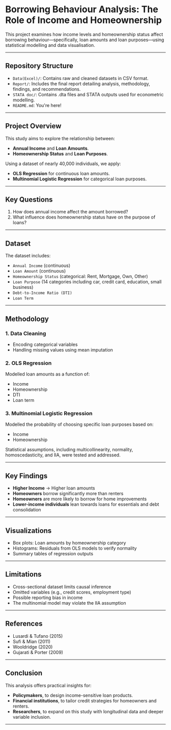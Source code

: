 #  Borrowing Behaviour Analysis: The Role of Income and Homeownership

This project examines how income levels and homeownership status affect borrowing behaviour—specifically, loan amounts and loan purposes—using statistical modelling and data visualisation.

---

##  Repository Structure

- `Data(Excel)/`: Contains raw and cleaned datasets in CSV format.
- `Report/`: Includes the final report detailing analysis, methodology, findings, and recommendations.
- `STATA doc/`: Contains .dta files and STATA outputs used for econometric modelling.
- `README.md`: You're here!

---

##  Project Overview

This study aims to explore the relationship between:
- **Annual Income** and **Loan Amounts**.
- **Homeownership Status** and **Loan Purposes**.

Using a dataset of nearly 40,000 individuals, we apply:
- **OLS Regression** for continuous loan amounts.
- **Multinomial Logistic Regression** for categorical loan purposes.

---

##  Key Questions

1. How does annual income affect the amount borrowed?
2. What influence does homeownership status have on the purpose of loans?

---

## Dataset

The dataset includes:
- `Annual Income` (continuous)
- `Loan Amount` (continuous)
- `Homeownership Status` (categorical: Rent, Mortgage, Own, Other)
- `Loan Purpose` (14 categories including car, credit card, education, small business)
- `Debt-to-Income Ratio (DTI)`
- `Loan Term`

---

##  Methodology

### 1. **Data Cleaning**
- Encoding categorical variables
- Handling missing values using mean imputation

### 2. **OLS Regression**
Modelled loan amounts as a function of:
- Income  
- Homeownership  
- DTI  
- Loan term

### 3. **Multinomial Logistic Regression**
Modelled the probability of choosing specific loan purposes based on:
- Income  
- Homeownership  

Statistical assumptions, including multicollinearity, normality, homoscedasticity, and IIA, were tested and addressed.

---

##  Key Findings

- **Higher Income** → Higher loan amounts
- **Homeowners** borrow significantly more than renters
- **Homeowners** are more likely to borrow for home improvements
- **Lower-income individuals** lean towards loans for essentials and debt consolidation

---

##  Visualizations

- Box plots: Loan amounts by homeownership category
- Histograms: Residuals from OLS models to verify normality
- Summary tables of regression outputs

---

##  Limitations

- Cross-sectional dataset limits causal inference
- Omitted variables (e.g., credit scores, employment type)
- Possible reporting bias in income
- The multinomial model may violate the IIA assumption

---

##  References

- Lusardi & Tufano (2015)
- Sufi & Mian (2011)
- Wooldridge (2020)
- Gujarati & Porter (2009)

---

##  Conclusion

This analysis offers practical insights for:
- **Policymakers**, to design income-sensitive loan products.
- **Financial institutions**, to tailor credit strategies for homeowners and renters.
- **Researchers**, to expand on this study with longitudinal data and deeper variable inclusion.

---


